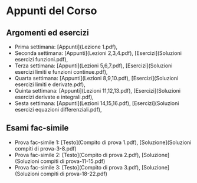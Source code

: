 # Appunti del Corso

## Argomenti ed esercizi
- Prima settimana: [Appunti](Lezione 1.pdf),
- Seconda settimana: [Appunti](Lezioni 2,3,4.pdf), [Esercizi](Soluzioni esercizi funzioni.pdf),
- Terza settimana: [Appunti](Lezioni 5,6,7.pdf), [Esercizi](Soluzioni esercizi limiti e funzioni continue.pdf),
- Quarta settimana: [Appunti](Lezioni 8,9,10.pdf), [Esercizi](Soluzioni esercizi limiti e derivate.pdf),
- Quinta settimana: [Appunti](Lezioni 11,12,13.pdf), [Esercizi](Soluzioni esercizi derivate e integrali.pdf),
- Sesta settimana: [Appunti](Lezioni 14,15,16.pdf), [Esercizi](Soluzioni esercizi equazioni differenziali.pdf),

## Esami fac-simile
- Prova fac-simile 1: [Testo](Compito di prova 1.pdf), [Soluzione](Soluzioni compiti di prova-3-8.pdf)
- Prova fac-simile 2: [Testo](Compito di prova 2.pdf), [Soluzione](Soluzioni compiti di prova-11-15.pdf)
- Prova fac-simile 3: [Testo](Compito di prova 3.pdf), [Soluzione](Soluzioni compiti di prova-18-22.pdf)
